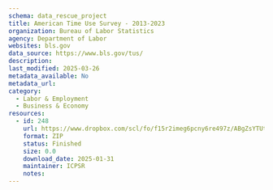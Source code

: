 ```yaml
---
schema: data_rescue_project 
title: American Time Use Survey - 2013-2023
organization: Bureau of Labor Statistics
agency: Department of Labor
websites: bls.gov
data_source: https://www.bls.gov/tus/
description: 
last_modified: 2025-03-26
metadata_available: No
metadata_url: 
category:
  - Labor & Employment 
  - Business & Economy 
resources:
  - id: 248
    url: https://www.dropbox.com/scl/fo/f15r2imeg6pcny6re497z/ABgZsYTUtMhEZo4vOJuU1-c/American%20Time%20Use%20Survey?rlkey=ey7kaoodi540d66s6kfvnqjn5&subfolder_nav_tracking=1&st=yor4g4l4&dl=0
    format: ZIP
    status: Finished
    size: 0.0
    download_date: 2025-01-31
    maintainer: ICPSR
    notes: 
---
```

